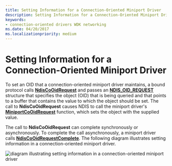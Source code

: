 ```yaml
---
title: Setting Information for a Connection-Oriented Miniport Driver
description: Setting Information for a Connection-Oriented Miniport Driver
keywords:
- connection-oriented drivers WDK networking
ms.date: 04/20/2017
ms.localizationpriority: medium
---
```


# Setting Information for a Connection-Oriented Miniport Driver





To set an OID that a connection-oriented miniport driver maintains, a bound protocol calls [**NdisCoOidRequest**](/windows-hardware/drivers/ddi/ndis/nf-ndis-ndiscooidrequest) and passes an [**NDIS\_OID\_REQUEST**](/windows-hardware/drivers/ddi/ndis/ns-ndis-_ndis_oid_request) structure that specifies the object (OID) that is being queried and that points to a buffer that contains the value to which the object should be set. The call to **NdisCoOidRequest** causes NDIS to call the miniport driver's [**MiniportCoOidRequest**](/windows-hardware/drivers/ddi/ndis/nc-ndis-miniport_co_oid_request) function, which sets the object with the supplied value.

The call to **NdisCoOidRequest** can complete synchronously or asynchronously. To complete the call asynchronously, a miniport driver calls [**NdisCoOidRequestComplete**](/windows-hardware/drivers/ddi/ndis/nf-ndis-ndiscooidrequestcomplete). The following diagram illustrates setting information in a connection-oriented miniport driver.

![diagram illustrating setting information in a connection-oriented miniport driver](images/fig5-3.png)

 


